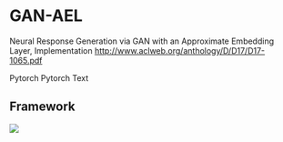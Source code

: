 # GAN-AEL
Neural Response Generation via GAN with an Approximate Embedding Layer, Implementation
http://www.aclweb.org/anthology/D/D17/D17-1065.pdf

Pytorch
Pytorch Text

## Framework

![](../images/gan_ael.png)
